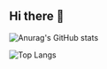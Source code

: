 ## Hi there 👋

![Anurag's GitHub stats](https://github-readme-stats.vercel.app/api?username=quocan01255&show_icons=true&theme=dracula)

![Top Langs](https://github-readme-stats.vercel.app/api/top-langs/?username=quocan01255&hide_progress=false&layout=compact&theme=dracula)

<!--
**quocan01255/quocan01255** is a ✨ _special_ ✨ repository because its `README.md` (this file) appears on your GitHub profile.

Here are some ideas to get you started:

- 🔭 I’m currently working on ...
- 🌱 I’m currently learning ...
- 👯 I’m looking to collaborate on ...
- 🤔 I’m looking for help with ...
- 💬 Ask me about ...
- 📫 How to reach me: ...
- 😄 Pronouns: ...
- ⚡ Fun fact: ...
-->
